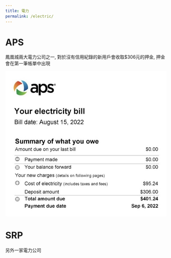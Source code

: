 ```yaml
---
title: 電力
permalink: /electric/
---
```



# APS

鳳凰城兩大電力公司之一, 對於沒有信用紀錄的新用戶會收取$306元的押金, 押金會在第一筆帳單中出現


![aps bill](../assets/images/aps_bill.jpg)

# SRP

另外一家電力公司